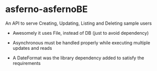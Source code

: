 # asferno-asfernoBE

An API to serve Creating, Updating, Listing and Deleting sample users
- Awesomely it uses File, instead of DB (just to avoid dependency)
- Asynchronous must be handled properly while executing multiple updates and reads

- A DateFormat was the library dependency added to satisfy the requirements
